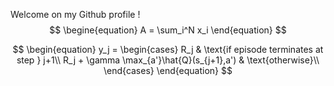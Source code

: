 Welcome on my Github profile !
<a name="ex02"></a>
$$
\begine{equation}
  A = \sum_i^N x_i
\end{equation}
$$

$$
\begin{equation}
    y_j =
    \begin{cases}
      R_j & \text{if episode terminates at step  } j+1\\
      R_j + \gamma \max_{a'}\hat{Q}(s_{j+1},a') & \text{otherwise}\\
    \end{cases}       
\end{equation}
$$
